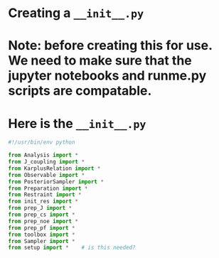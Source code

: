 
# Creating a  `__init__.py`

# Note: before creating this for use. We need to make sure that the jupyter notebooks and runme.py scripts are compatable.

# Here is the `__init__.py`

```python
#!/usr/bin/env python

from Analysis import *
from J_coupling import *
from KarplusRelation import *
from Observable import *
from PosteriorSampler import *
from Preparation import *
from Restraint import *
from init_res import *
from prep_J import *
from prep_cs import *
from prep_noe import *
from prep_pf import *
from toolbox import *
from Sampler import *
from setup import *    # is this needed?

```






